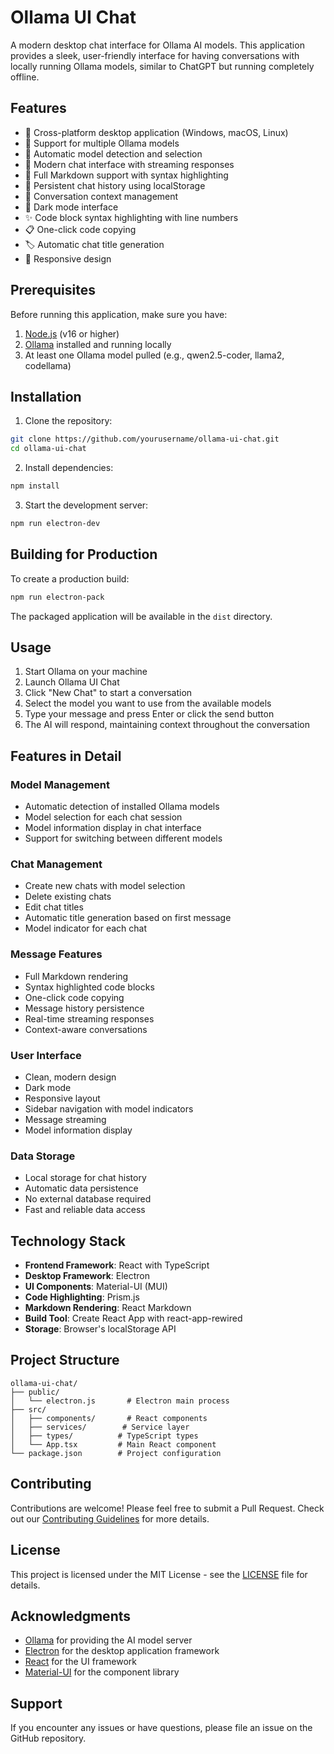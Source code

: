 # Ollama UI Chat

A modern desktop chat interface for Ollama AI models. This application provides a sleek, user-friendly interface for having conversations with locally running Ollama models, similar to ChatGPT but running completely offline.

## Features

- 🚀 Cross-platform desktop application (Windows, macOS, Linux)
- 🤖 Support for multiple Ollama models
- 🔄 Automatic model detection and selection
- 💬 Modern chat interface with streaming responses
- 📝 Full Markdown support with syntax highlighting
- 💾 Persistent chat history using localStorage
- 🔄 Conversation context management
- 🎨 Dark mode interface
- ✨ Code block syntax highlighting with line numbers
- 📋 One-click code copying
- 🏷️ Automatic chat title generation
- 📱 Responsive design

## Prerequisites

Before running this application, make sure you have:

1. [Node.js](https://nodejs.org/) (v16 or higher)
2. [Ollama](https://ollama.ai/) installed and running locally
3. At least one Ollama model pulled (e.g., qwen2.5-coder, llama2, codellama)

## Installation

1. Clone the repository:
```bash
git clone https://github.com/yourusername/ollama-ui-chat.git
cd ollama-ui-chat
```

2. Install dependencies:
```bash
npm install
```

3. Start the development server:
```bash
npm run electron-dev
```

## Building for Production

To create a production build:

```bash
npm run electron-pack
```

The packaged application will be available in the `dist` directory.

## Usage

1. Start Ollama on your machine
2. Launch Ollama UI Chat
3. Click "New Chat" to start a conversation
4. Select the model you want to use from the available models
5. Type your message and press Enter or click the send button
6. The AI will respond, maintaining context throughout the conversation

## Features in Detail

### Model Management
- Automatic detection of installed Ollama models
- Model selection for each chat session
- Model information display in chat interface
- Support for switching between different models

### Chat Management
- Create new chats with model selection
- Delete existing chats
- Edit chat titles
- Automatic title generation based on first message
- Model indicator for each chat

### Message Features
- Full Markdown rendering
- Syntax highlighted code blocks
- One-click code copying
- Message history persistence
- Real-time streaming responses
- Context-aware conversations

### User Interface
- Clean, modern design
- Dark mode
- Responsive layout
- Sidebar navigation with model indicators
- Message streaming
- Model information display

### Data Storage
- Local storage for chat history
- Automatic data persistence
- No external database required
- Fast and reliable data access

## Technology Stack

- **Frontend Framework**: React with TypeScript
- **Desktop Framework**: Electron
- **UI Components**: Material-UI (MUI)
- **Code Highlighting**: Prism.js
- **Markdown Rendering**: React Markdown
- **Build Tool**: Create React App with react-app-rewired
- **Storage**: Browser's localStorage API

## Project Structure

```
ollama-ui-chat/
├── public/
│   └── electron.js       # Electron main process
├── src/
│   ├── components/       # React components
│   ├── services/        # Service layer
│   ├── types/          # TypeScript types
│   └── App.tsx         # Main React component
└── package.json        # Project configuration
```

## Contributing

Contributions are welcome! Please feel free to submit a Pull Request. Check out our [Contributing Guidelines](CONTRIBUTING.md) for more details.

## License

This project is licensed under the MIT License - see the [LICENSE](LICENSE) file for details.

## Acknowledgments

- [Ollama](https://ollama.ai/) for providing the AI model server
- [Electron](https://www.electronjs.org/) for the desktop application framework
- [React](https://reactjs.org/) for the UI framework
- [Material-UI](https://mui.com/) for the component library

## Support

If you encounter any issues or have questions, please file an issue on the GitHub repository.
